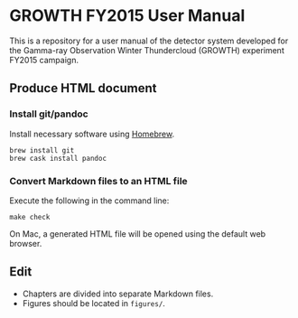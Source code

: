 # GROWTH FY2015 User Manual

This is a repository for a user manual of the detector system developed for the Gamma-ray Observation Winter Thundercloud (GROWTH) experiment FY2015 campaign.

## Produce HTML document

### Install git/pandoc

Install necessary software using [Homebrew](http://brew.sh).

```
brew install git
brew cask install pandoc
```

### Convert Markdown files to an HTML file

Execute the following in the command line:

```
make check
```

On Mac, a generated HTML file will be opened using the default web browser.

## Edit

- Chapters are divided into separate Markdown files.
- Figures should be located in ```figures/```.

